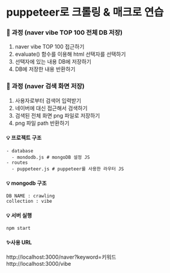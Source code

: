 # puppeteer로 크롤링 & 매크로 연습

### 📌 과정 (naver vibe TOP 100 전체 DB 저장)
1. naver vibe TOP 100 접근하기
2. evaluate() 함수를 이용해 html 선택자를 선택하기
3. 선택자에 있는 내용 DB에 저장하기
4. DB에 저장한 내용 반환하기

### 📌 과정 (naver 검색 화면 저장)
1. 사용자로부터 검색어 입력받기
2. 네이버에 대신 접근해서 검색하기
3. 검색된 전체 화면 png 파일로 저장하기
4. png 파일 path 반환하기

#### 💡 프로젝트 구조
```
- database
  - mondodb.js # mongoDB 설정 JS
- routes
  - puppeteer.js # puppeteer를 사용한 라우터 JS
```

#### 💡 mongodb 구조
```
DB NAME : crawling
collection : vibe
```

#### 💡 서버 실행
```
npm start
```

#### ✨사용 URL 
http://localhost:3000/naver?keyword=키워드   
http://localhost:3000/vibe